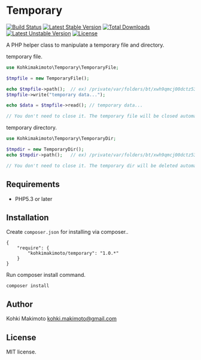 # Temporary

[![Build Status](https://travis-ci.org/kohkimakimoto/Temporary.svg)](https://travis-ci.org/kohkimakimoto/Temporary)
[![Latest Stable Version](https://poser.pugx.org/kohkimakimoto/temporary/v/stable)](https://packagist.org/packages/kohkimakimoto/temporary) [![Total Downloads](https://poser.pugx.org/kohkimakimoto/temporary/downloads)](https://packagist.org/packages/kohkimakimoto/temporary) [![Latest Unstable Version](https://poser.pugx.org/kohkimakimoto/temporary/v/unstable)](https://packagist.org/packages/kohkimakimoto/temporary) [![License](https://poser.pugx.org/kohkimakimoto/temporary/license)](https://packagist.org/packages/kohkimakimoto/temporary)

A PHP helper class to manipulate a temporary file and directory.

temporary file.

```php
use Kohkimakimoto\Temporary\TemporaryFile;

$tmpfile = new TemporaryFile();

echo $tmpfile->path();  // ex) /private/var/folders/bt/xwh9qmcj00dctz53_rxclgtr0000gn/T/phpqWK5fj
$tmpfile->write("temporary data...");

echo $data = $tmpfile->read(); // temporary data...

// You don't need to close it. The temporary file will be closed automatically when the object removes.
```

temporary directory.

```php
use Kohkimakimoto\Temporary\TemporaryDir;

$tmpdir = new TemporaryDir();
echo $tmpdir->path();   // ex) /private/var/folders/bt/xwh9qmcj00dctz53_rxclgtr0000gn/T/KFHg4L

// You don't need to close it. The temporary dir will be deleted automatically when the object removes.
```

## Requirements

* PHP5.3 or later


## Installation

Create `composer.json` for installing via composer..

```
{
    "require": {
        "kohkimakimoto/temporary": "1.0.*"
    }
}
```

Run composer install command.

```
composer install
```

## Author

Kohki Makimoto <kohki.makimoto@gmail.com>

## License

MIT license.
